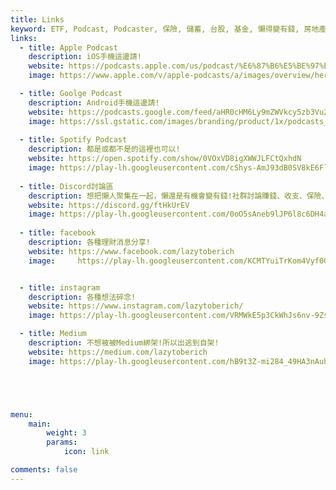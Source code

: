 ```yaml
---
title: Links
keyword: ETF, Podcast, Podcaster, 保險, 儲蓄, 台股, 基金, 懶得變有錢, 房地產, 投資理財, 支出, 收入, 理財規劃, 瑪斯理財兩三事, 稅務, 總體經濟, 美股, 職涯心得, 股利收入, 複委託, 記帳, 讀書心得, 財務規劃, 財商, 貸款, 資產配置, 退休規劃, 開源節流
links:
  - title: Apple Podcast
    description: iOS手機這邊請!
    website: https://podcasts.apple.com/us/podcast/%E6%87%B6%E5%BE%97%E8%AE%8A%E6%9C%89%E9%8C%A2/id1707756115?itsct=podcast_box&itscg=30200&ls=1
    image: https://www.apple.com/v/apple-podcasts/a/images/overview/hero_icon__c135x5gz14mu_large.png

  - title: Goolge Podcast
    description: Android手機這邊請!
    website: https://podcasts.google.com/feed/aHR0cHM6Ly9mZWVkcy5zb3VuZG9uLmZtL3BvZGNhc3RzLzNmNGQyY2VjLWMxNjAtNDQ2OC1hNmRmLWJkMWM5YWNmZGUxMy54bWw
    image: https://ssl.gstatic.com/images/branding/product/1x/podcasts_512dp.png
    
  - title: Spotify Podcast
    description: 都是或都不是的這裡也可以!
    website: https://open.spotify.com/show/0VOxVD8igXWWJLFCtQxhdN
    image: https://play-lh.googleusercontent.com/cShys-AmJ93dB0SV8kE6Fl5eSaf4-qMMZdwEDKI5VEmKAXfzOqbiaeAsqqrEBCTdIEs
    
  - title: Discord討論區 
    description: 想把懶人聚集在一起，懶還是有機會變有錢!社群討論賺錢、收支、保險、投資…等等!
    website: https://discord.gg/ftHkUrEV
    image: https://play-lh.googleusercontent.com/0oO5sAneb9lJP6l8c6DH4aj6f85qNpplQVHmPmbbBxAukDnlO7DarDW0b-kEIHa8SQ
    
  - title: facebook
    description: 各種理財消息分享!
    website: https://www.facebook.com/lazytoberich
    image:     https://play-lh.googleusercontent.com/KCMTYuiTrKom4Vyf0G4foetVOwhKWzNbHWumV73IXexAIy5TTgZipL52WTt8ICL-oIo


  - title: instagram
    description: 各種想法碎念!
    website: https://www.instagram.com/lazytoberich/
    image: https://play-lh.googleusercontent.com/VRMWkE5p3CkWhJs6nv-9ZsLAs1QOg5ob1_3qg-rckwYW7yp1fMrYZqnEFpk0IoVP4LM

  - title: Medium
    description: 不想被被Medium綁架!所以出逃到自架!
    website: https://medium.com/lazytoberich
    image: https://play-lh.googleusercontent.com/hB9t3Z-mi284_49HA3nAuhO-W5Cyhje7r2P9McdgORoVCd-0SV54c12NMQWLHnqALw





menu:
    main: 
        weight: 3
        params:
            icon: link

comments: false
---
```


